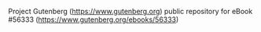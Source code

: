 Project Gutenberg (https://www.gutenberg.org) public repository for
eBook #56333 (https://www.gutenberg.org/ebooks/56333)
